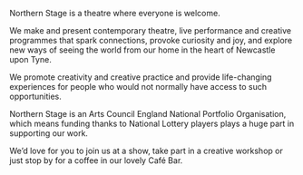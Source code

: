 Northern Stage is a theatre where everyone is welcome.

We make and present contemporary theatre, live performance and creative programmes that spark connections, provoke curiosity and joy, and explore new ways of seeing the world from our home in the heart of Newcastle upon Tyne.

We promote creativity and creative practice and provide life-changing experiences for people who would not normally have access to such opportunities.

Northern Stage is an Arts Council England National Portfolio Organisation, which means funding thanks to National Lottery players plays a huge part in supporting our work.

We’d love for you to join us at a show, take part in a creative workshop or just stop by for a coffee in our lovely Café Bar.